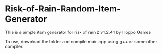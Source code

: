 # Risk-of-Rain-Random-Item-Generator

This is a simple item generator for risk of rain 2 v1.2.4.1 by Hoppo Games

To use, download the folder and compile main.cpp using g++ or some other compiler.

